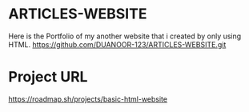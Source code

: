 # ARTICLES-WEBSITE
Here is the Portfolio of my another  website that i created by only  using HTML.
https://github.com/DUANOOR-123/ARTICLES-WEBSITE.git
# Project URL
https://roadmap.sh/projects/basic-html-website
